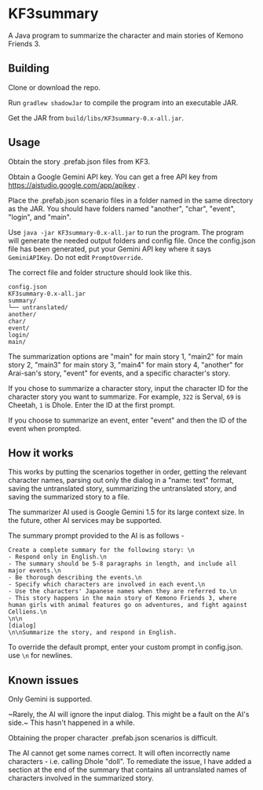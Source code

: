 # KF3summary
A Java program to summarize the character and main stories of Kemono Friends 3.

## Building
Clone or download the repo.

Run `gradlew shadowJar` to compile the program into an executable JAR.

Get the JAR from `build/libs/KF3summary-0.x-all.jar`.

## Usage
Obtain the story .prefab.json files from KF3.

Obtain a Google Gemini API key. You can get a free API key from https://aistudio.google.com/app/apikey .

Place the .prefab.json scenario files in a folder named in the same directory as the JAR. You should have folders named "another", "char", "event", "login", and "main".

Use `java -jar KF3summary-0.x-all.jar` to run the program. The program will generate the needed output folders and config file. Once the config.json file has been generated, put your Gemini API key where it says `GeminiAPIKey`. Do not edit `PromptOverride`.

The correct file and folder structure should look like this.
```
config.json
KF3summary-0.x-all.jar
summary/
└── untranslated/
another/
char/
event/
login/
main/
```

The summarization options are "main" for main story 1, "main2" for main story 2, "main3" for main story 3, "main4" for main story 4, "another" for Arai-san's story, "event" for events, and a specific character's story.

If you chose to summarize a character story, input the character ID for the character story you want to summarize. For example, `322` is Serval, `69` is Cheetah, `1` is Dhole. Enter the ID at the first prompt.

If you choose to summarize an event, enter "event" and then the ID of the event when prompted.

## How it works
This works by putting the scenarios together in order, getting the relevant character names, parsing out only the dialog in a "name: text" format, saving the untranslated story, summarizing the untranslated story, and saving the summarized story to a file.

The summarizer AI used is Google Gemini 1.5 for its large context size. In the future, other AI services may be supported.

The summary prompt provided to the AI is as follows -
```
Create a complete summary for the following story: \n
- Respond only in English.\n
- The summary should be 5-8 paragraphs in length, and include all major events.\n
- Be thorough describing the events.\n
- Specify which characters are involved in each event.\n
- Use the characters' Japanese names when they are referred to.\n
- This story happens in the main story of Kemono Friends 3, where human girls with animal features go on adventures, and fight against Celliens.\n
\n\n
[dialog]
\n\nSummarize the story, and respond in English.
```
To override the default prompt, enter your custom prompt in config.json. use `\n` for newlines.

## Known issues
Only Gemini is supported.

~Rarely, the AI will ignore the input dialog. This might be a fault on the AI's side.~ This hasn't happened in a while.

Obtaining the proper character .prefab.json scenarios is difficult.

The AI cannot get some names correct. It will often incorrectly name characters - i.e. calling Dhole "doll". To remediate the issue, I have added a section at the end of the summary that contains all untranslated names of characters involved in the summarized story.
